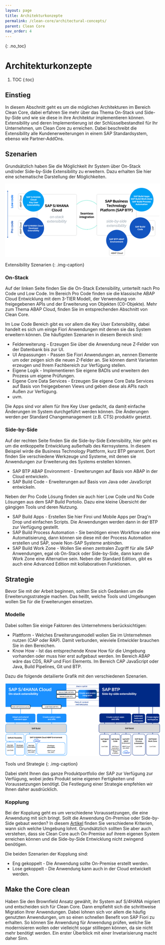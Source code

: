 ```yaml
---
layout: page
title: Architekturkonzepte
permalink: /clean-core/architectural-concepts/
parent: Clean Core
nav_order: 4
---
```


{: .no_toc}
# Architekturkonzepte

1. TOC
{:toc}


## Einstieg

In diesem Abschnitt geht es um die möglichen Architekturen im Bereich Clean Core, dabei erfahren Sie mehr über das Thema On-Stack und Side-by-Side und wie sie diese in ihre Architektur implementieren können. Extensibility und deren Implementierung ist der Schlüsselbestandteil für Ihr Unternehmen, um Clean Core zu erreichen. Dabei beschreibt die Extensibility alle Kundenerweiterungen in einem SAP Standardsystem, ebenso wie Partner-AddOns.


## Szenarien

Grundsätzlich haben Sie die Möglichkeit ihr System über On-Stack und/oder Side-by-Side Extensibility zu erweitern. Dazu erhalten Sie hier eine schematische Darstellung der Möglichkeiten. 

![Extensibility Szenarien](./img/image-08.png)

Extensibility Szenarien
{: .img-caption}


### On-Stack

Auf der linken Seite finden Sie die On-Stack Extensibility, unterteilt nach Pro Code und Low Code. Im Bereich Pro Code finden sie die klassische ABAP Cloud Entwicklung mit dem 3-TIER Modell, der Verwendung von freigegebenen APIs und der Erweiterung von Objekten (C0-Objekte). Mehr zum Thema ABAP Cloud, finden Sie im entsprechenden Abschnitt von Clean Core. 

Im Low Code Bereich gibt es vor allem die Key User Extensibility, dabei handelt es sich um einige Fiori Anwendungen mit denen sie das System erweitern können. Die häufigsten Szenarien in diesem Bereich sind:

- Felderweiterung - Erzeugen Sie über die Anwendung neue Z-Felder von der Datenbank bis zur UI.
- UI Anpassungen - Passen Sie Fiori Anwendungen an, nennen Elemente um oder zeigen sich die neuen Z-Felder an. Sie können damit Varianten erzeugen und Ihrem Fachbereich zur Verfügung stellen.
- Eigene Logik - Implementieren Sie eigene BADIs und erweitern den Prozess um eigene Prüfungen.
- Eigene Core Data Services - Erzeugen Sie eigene Core Data Services auf Basis von freigegebenen Views und geben diese als APIs nach Außen zur Verfügung.
- uvm.

Die Apps sind vor allem für Ihre Key User gedacht, da damit einfache Änderungen im System durchgeführt werden können. Die Änderungen werden per Standard Changemanagement (z.B. CTS) produktiv gesetzt.

### Side-by-Side

Auf der rechten Seite finden Sie die Side-by-Side Extensibility, hier geht es um die entkoppelte Entwicklung außerhalb des Kernsystems. In diesem Beispiel wirde die Business Technology Plattform, kurz BTP genannt. Dort finden Sie verschiedene Werkzeuge und Systeme, mit denen sie Anwendungen zur Erweiterung des Systems erstellen können.

- SAP BTP ABAP Environment - Erweiterungen auf Basis von ABAP in der Cloud entwickeln.
- SAP Build Code - Erweiterungen auf Basis von Java oder JavaScript entwickeln.

Neben der Pro Code Lösung finden sie auch hier Low Code und No Code Lösungen aus dem SAP Build Portolio. Dazu eine kleine Übersicht der gängigen Tools und deren Nutzung.

- SAP Build Apps - Erstellen Sie hier Firoi und Mobile Apps per Drag'n Drop und einfachen Scripts. Die Anwendungen werden dann in der BTP zur Verfügung gestellt.
- SAP Build Process Automation - Sie benötigen einen Workflow oder eine Automatisierung, dann können sie diese mit der Process Automation erstellen und SAP, sowie Non-SAP Systeme anbinden.
- SAP Build Work Zone - Wollen Sie einen zentralen Zugriff für alle SAP Anwendungen, egal ob On-Stack oder Side-by-Side, dann kann die Work Zone eine Alternative sein. Neben der Standard Edition, gibt es auch eine Advanced Edition mit kollaborativen Funktionen.


## Strategie

Bevor Sie mit der Arbeit beginnen, sollten Sie sich Gedanken um die Erweiterungsstrategie machen. Das heißt, welche Tools und Umgebungen wollen Sie für die Erweiterungen einsetzen. 

### Modelle

Dabei sollten Sie einige Faktoren des Unternehmens berücksichtigen:

- Plattform - Welches Erweiterungsmodell wollen Sie im Unternehmen nutzen (CAP oder RAP). Damit verbunden, wieviele Entwickler brauchen Sie in den Bereichen.
- Know How - Ist das entsprechende Know How für die Umgebung vorhanden oder muss hier erst aufgebaut werden. Im Bereich ABAP wäre das CDS, RAP und Fiori Elements. Im Bereich CAP JavaScript oder Java, Build Pipelines, Git und BTP.


Dazu die folgende detailierte Grafik mit den verschiedenen Szenarien.


![Tools und Strategie](./img/image-09.png)

Tools und Strategie
{: .img-caption}

Dabei steht Ihnen das ganze Produktportfolio der SAP zur Verfügung zur Verfügung, wobei jedes Produkt seine eigenen Fertigkeiten und Voraussetzungen benötigt. Die Festlegung einer Strategie empfehlen wir Ihnen daher ausdrücklich.


### Kopplung

Bei der Kopplung geht es um verschiedene Voraussetzungen, die eine Anwendung mit sich bringt. Sollt die Anwendung On-Premise oder Side-by-Side gebaut werden? In diesem [Artikel](https://software-heroes.com/blog/abap-cloud-clean-core-szenarien) finden Sie verschiedene Kriterien, wann sich welche Umgebung lohnt. Grundsätzlich sollten Sie aber auch verstehen, dass sie Clean Core auch On-Premise auf ihrem eigenen System erreichen können und die Side-by-Side Entwicklung nicht zwingend benötigen.

Die beiden Szenarien der Kopplung sind:

- Eng gekoppelt - Die Anwendung sollte On-Premise erstellt werden.
- Lose gekoppelt - Die Anwendung kann auch in der Cloud entwickelt werden.


## Make the Core clean

Haben Sie den Brownfield Ansatz gewählt, ihr System auf S/4HANA migriert und entscheiden sich für Clean Core. Dann empfiehlt sich die schrittweise Migration Ihrer Anwendungen. Dabei lohnen sich vor allem die häufig genutzten Anwendungen, um so einen schnellen Benefit von SAP Fiori zu erhalten. So können Sie Anwendung für Anwendung prüfen, welche Sie modernisieren wollen oder vielleicht sogar stilllegen können, da sie nicht mehr benötigt werden. Ein erster Überblick mit einer Invetarisierung macht daher Sinn.